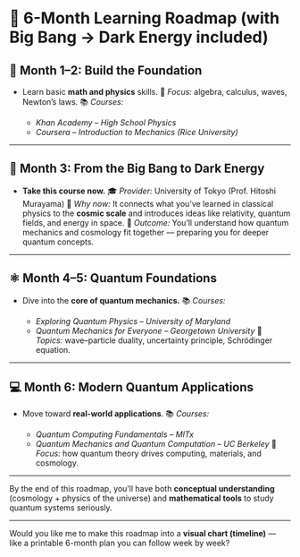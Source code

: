 # 🧭 **6-Month Learning Roadmap (with Big Bang → Dark Energy included)**

## **📘 Month 1–2: Build the Foundation**

* Learn basic **math and physics** skills.
  🧠 *Focus:* algebra, calculus, waves, Newton’s laws.
  📚 *Courses:*

  * *Khan Academy – High School Physics*
  * *Coursera – Introduction to Mechanics (Rice University)*

---

## **🌌 Month 3: From the Big Bang to Dark Energy**

* **Take this course now.**
  🎓 *Provider:* University of Tokyo (Prof. Hitoshi Murayama)
  🎯 *Why now:* It connects what you’ve learned in classical physics to the **cosmic scale** and introduces ideas like relativity, quantum fields, and energy in space.
  🧩 *Outcome:* You’ll understand how quantum mechanics and cosmology fit together — preparing you for deeper quantum concepts.

---

## **⚛️ Month 4–5: Quantum Foundations**

* Dive into the **core of quantum mechanics.**
  📚 *Courses:*

  * *Exploring Quantum Physics – University of Maryland*
  * *Quantum Mechanics for Everyone – Georgetown University*
    🧠 *Topics:* wave–particle duality, uncertainty principle, Schrödinger equation.

---

## **💻 Month 6: Modern Quantum Applications**

* Move toward **real-world applications**.
  📚 *Courses:*

  * *Quantum Computing Fundamentals – MITx*
  * *Quantum Mechanics and Quantum Computation – UC Berkeley*
    🌟 *Focus:* how quantum theory drives computing, materials, and cosmology.

---

By the end of this roadmap, you’ll have both **conceptual understanding** (cosmology + physics of the universe) and **mathematical tools** to study quantum systems seriously.

---

Would you like me to make this roadmap into a **visual chart (timeline)** — like a printable 6-month plan you can follow week by week?
